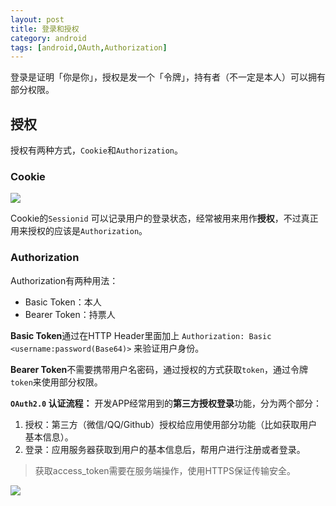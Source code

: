 ```yaml
---
layout: post
title: 登录和授权
category: android
tags: [android,OAuth,Authorization]
---
```




登录是证明「你是你」，授权是发一个「令牌」，持有者（不一定是本人）可以拥有部分权限。


## 授权

授权有两种方式，`Cookie`和`Authorization`。

### Cookie

![](https://gitee.com/jairustes/blogimages/raw/master/img/20220311145650.png)

Cookie的`Sessionid` 可以记录用户的登录状态，经常被用来用作**授权**，不过真正用来授权的应该是`Authorization`。


### Authorization

Authorization有两种用法：
- Basic Token：本人
- Bearer Token：持票人


**Basic Token**通过在HTTP Header里面加上 `Authorization: Basic <username:password(Base64)>` 来验证用户身份。  


**Bearer Token**不需要携带用户名密码，通过授权的方式获取`token`，通过令牌`token`来使用部分权限。


**`OAuth2.0` 认证流程：**
开发APP经常用到的**第三方授权登录**功能，分为两个部分：

1. 授权：第三方（微信/QQ/Github）授权给应用使用部分功能（比如获取用户基本信息）。
2. 登录：应用服务器获取到用户的基本信息后，帮用户进行注册或者登录。

> 获取access_token需要在服务端操作，使用HTTPS保证传输安全。


![](https://gitee.com/jairustes/blogimages/raw/master/img/20220311153311.png)



